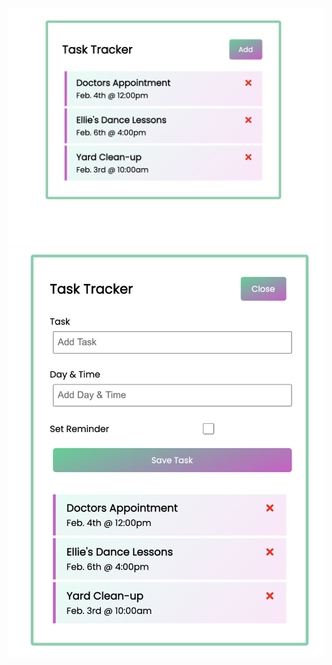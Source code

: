 <!-- <img src="./createNewTask.png"> -->
<img src = "./public/task_screen_toDate.png">
<img src = "./public/createNewTask.png">
